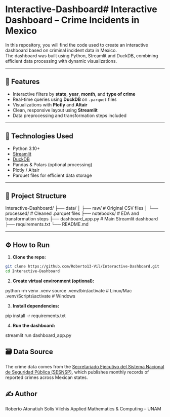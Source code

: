 # Interactive-Dashboard# Interactive Dashboard – Crime Incidents in Mexico

In this repository, you will find the code used to create an interactive dashboard based on criminal incident data in Mexico.  
The dashboard was built using Python, Streamlit and DuckDB, combining efficient data processing with dynamic visualizations.

---

## 🚀 Features

- Interactive filters by **state**, **year**, **month**, and **type of crime**
- Real-time queries using **DuckDB** on `.parquet` files
- Visualizations with **Plotly** and **Altair**
- Clean, responsive layout using **Streamlit**
- Data preprocessing and transformation steps included

---

## 🧰 Technologies Used

- Python 3.10+
- [Streamlit](https://streamlit.io/)
- [DuckDB](https://duckdb.org/)
- Pandas & Polars (optional processing)
- Plotly / Altair
- Parquet files for efficient data storage

---

## 📁 Project Structure

Interactive-Dashboard/
├── data/
│ ├── raw/ # Original CSV files
│ └── processed/ # Cleaned .parquet files
├── notebooks/ # EDA and transformation steps
├── dashboard_app.py # Main Streamlit dashboard
├── requirements.txt
└── README.md

---

## ⚙️ How to Run

1. **Clone the repo:**

```bash
git clone https://github.com/Roberto13-Vil/Interactive-Dashboard.git
cd Interactive-Dashboard
```

2. **Create virtual environment (optional):**

python -m venv .venv
source .venv/bin/activate  # Linux/Mac
.venv\Scripts\activate     # Windows

3. **Install dependencies:**

pip install -r requirements.txt

4. **Run the dashboard:**

streamlit run dashboard_app.py

## 🗃️ Data Source
The crime data comes from the [Secretariado Ejecutivo del Sistema Nacional de Seguridad Pública (SESNSP)](https://www.gob.mx/sesnsp/acciones-y-programas/datos-abiertos-de-incidencia-delictiva), which publishes monthly records of reported crimes across Mexican states.

## ✍️ Author
Roberto Atonatiuh Solís Vilchis
Applied Mathematics & Computing – UNAM